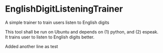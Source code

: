 EnglishDigitListeningTrainer
============================

A simple trainer to train users listen to English digits

This tool shall be run on Ubuntu and depends on (1) python, and (2) espeak. It trains user to listen to English digits better.

Added another line as test
